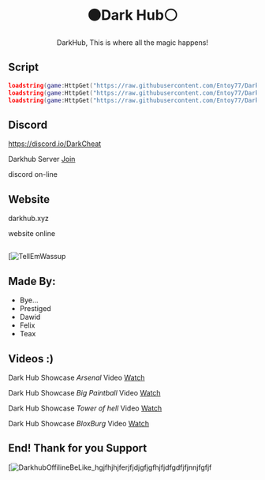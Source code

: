<h1 align="center">⚫Dark Hub⚪</h1>
<p align="center">DarkHub, This is where all the magic happens!</p>
<p align="center">

## Script
```lua
loadstring(game:HttpGet("https://raw.githubusercontent.com/Entoy77/Dark-Hub/main/Init", true))()
loadstring(game:HttpGet("https://raw.githubusercontent.com/Entoy77/Dark-Hub/main/Darkl.api/DarkHubNewApi.lua", true))()
loadstring(game:HttpGet("https://raw.githubusercontent.com/Entoy77/Dark-Hub/main/Darkl.api/EditCode.lua", true))()
```
##  Discord

https://discord.io/DarkCheat
  
  
Darkhub Server [Join](https://discord.io/DarkCheat)

discord on-line


## Website 

darkhub.xyz


website online

## 

[![TellEmWassup](https://i.imgur.com/Vsf0Njv.png)

## Made By:
- Bye...
- Prestiged
- Dawid
- Felix
- Teax

## Videos :)
Dark Hub Showcase *Arsenal* Video [Watch](https://www.youtube.com/watch?v=tTVn1X28Wqw)



Dark Hub Showcase *Big Paintball* Video [Watch](https://www.youtube.com/watch?v=OqI2VLLOlTQ)



Dark Hub Showcase *Tower of hell* Video [Watch](https://www.youtube.com/watch?v=z7Maw68K8bk)


Dark Hub Showcase *BloxBurg* Video [Watch](https://www.youtube.com/watch?v=6CzUSFvIuko)
## End! Thank for you Support

[![DarkhubOffilineBeLike_hgjfhjhjferjfjdjgfjgfhjfjdfgdfjfjnnjfgfjf](https://omgscripts.com/wp-content/uploads/2021/05/Roblox-Scripts-13.png)

